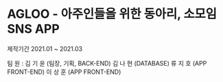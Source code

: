 # AGLOO - 아주인들을 위한 동아리, 소모임 SNS APP
제작기간 2021.01 ~ 2021.03

팀 원 : 
김 기 윤 (팀장, 기획, BACK-END)
김 나 현 (DATABASE)
류 지 호 (APP FRONT-END)
이 상 훈 (APP FRONT-END)
